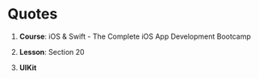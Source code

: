 # Quotes


1. **Course**: iOS & Swift - The Complete iOS App Development Bootcamp

2. **Lesson**: Section 20

3. **UIKit**



